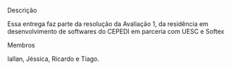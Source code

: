 Descrição

Essa entrega faz parte da resolução da Avaliação 1, da residência em desenvolvimento de softwares do CEPEDI em parceria com UESC e Softex

Membros

Iallan, Jéssica, Ricardo e Tiago.
